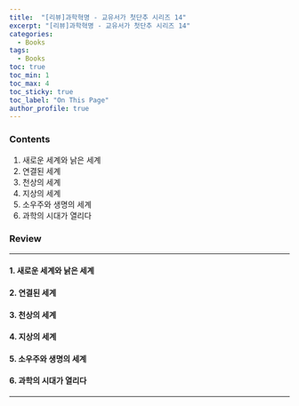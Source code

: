 ```yaml
---
title:  "[리뷰]과학혁명 - 교유서가 첫단추 시리즈 14"
excerpt: "[리뷰]과학혁명 - 교유서가 첫단추 시리즈 14"
categories:
  - Books
tags:
  - Books
toc: true
toc_min: 1
toc_max: 4
toc_sticky: true
toc_label: "On This Page"
author_profile: true
---
```


### Contents

1. 새로운 세계와 낡은 세계
2. 연결된 세계
3. 천상의 세계
4. 지상의 세계
5. 소우주와 생명의 세계
6. 과학의 시대가 열리다

### Review

---

#### 1. 새로운 세계와 낡은 세계
#### 2. 연결된 세계
#### 3. 천상의 세계
#### 4. 지상의 세계
#### 5. 소우주와 생명의 세계
#### 6. 과학의 시대가 열리다

---

